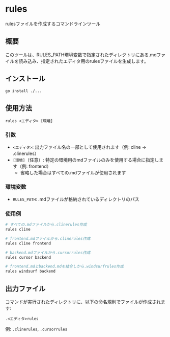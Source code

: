 # rules

rulesファイルを作成するコマンドラインツール

## 概要

このツールは、RULES_PATH環境変数で指定されたディレクトリにある.mdファイルを読み込み、指定されたエディタ用のrulesファイルを生成します。

## インストール

```bash
go install ./...
```

## 使用方法

```
rules <エディタ> [環境]
```

### 引数

- `<エディタ>`: 出力ファイル名の一部として使用されます（例: cline → .clinerules）
- `[環境]`（任意）: 特定の環境用のmdファイルのみを使用する場合に指定します（例: frontend）
  - 省略した場合はすべての.mdファイルが使用されます

### 環境変数

- `RULES_PATH`: .mdファイルが格納されているディレクトリのパス

### 使用例

```bash
# すべての.mdファイルから.clinerules作成
rules cline

# frontend.mdファイルから.clinerules作成
rules cline frontend

# backend.mdファイルから.cursorrules作成
rules cursor backend

# frontend.mdとbackend.mdを結合しから.windsurfrules作成
rules windsurf backend
```

## 出力ファイル

コマンドが実行されたディレクトリに、以下の命名規則でファイルが作成されます:

```
.<エディタ>rules
```

例: `.clinerules`, `.cursorrules`
